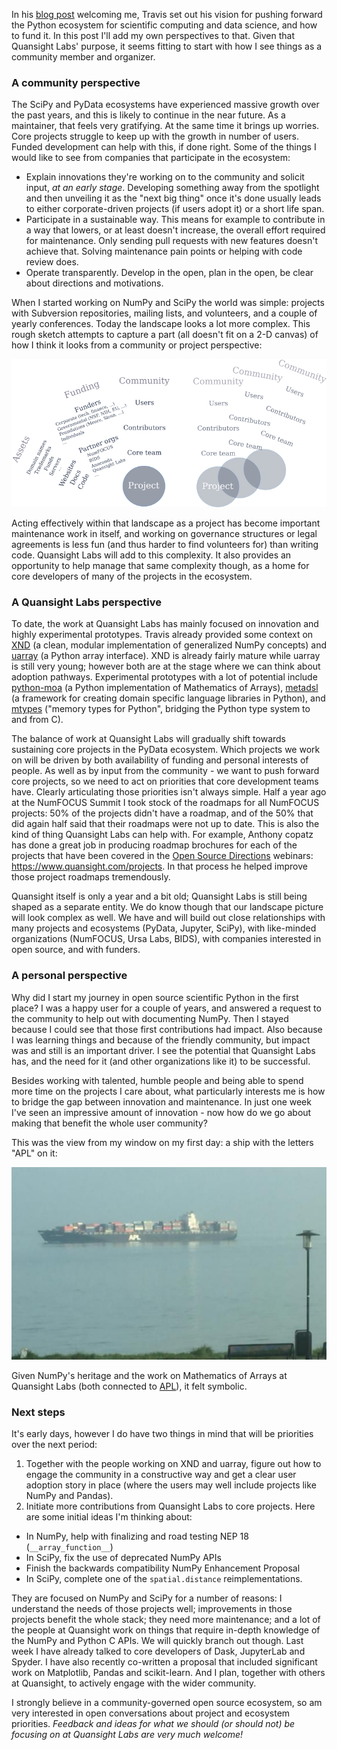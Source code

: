 <!--
.. title: Thoughts on joining Quansight Labs
.. slug: joining-labs
.. date: 2019-04-08
.. author: Ralf Gommers
.. tags: community, Labs
.. category: 
.. link: 
.. description: 
.. type: text
-->

In his [blog post](https://www.quansight.com/single-post/2019/04/02/Welcoming-Ralf-Gommers-as-Director-of-Quansight-Labs) welcoming me, Travis set out his vision for pushing forward the Python ecosystem for scientific computing and data science, and how to fund it. In this post I'll add my own perspectives to that. Given that Quansight Labs' purpose, it seems fitting to start with how I see things as a community member and organizer.

### A community perspective

The SciPy and PyData ecosystems have experienced massive growth over the past years, and this is likely to continue in the near future. As a maintainer, that feels very gratifying. At the same time it brings up worries. Core projects struggle to keep up with the growth in number of users. Funded development can help with this, if done right. Some of the things I would like to see from companies that participate in the ecosystem:

- Explain innovations they're working on to the community and solicit input, *at an early stage*. Developing something away from the spotlight and then unveiling it as the "next big thing" once it's done usually leads to either corporate-driven projects (if users adopt it) or a short life span.
- Participate in a sustainable way. This means for example to contribute in a way that lowers, or at least doesn't increase, the overall effort required for maintenance. Only sending pull requests with new features doesn't achieve that. Solving maintenance pain points or helping with code review does.
- Operate transparently. Develop in the open, plan in the open, be clear about directions and motivations.

<!-- TEASER_END -->

When I started working on NumPy and SciPy the world was simple: projects with Subversion repositories, mailing lists, and volunteers, and a couple of yearly conferences. Today the landscape looks a lot more complex. This rough sketch attempts to capture a part (all doesn't fit on a 2-D canvas) of how I think it looks from a community or project perspective:

![Ecosystem landscape from project view](/images/community_landscape.png)

Acting effectively within that landscape as a project has become important maintenance work in itself, and working on governance structures or legal agreements is less fun (and thus harder to find volunteers for) than writing code. Quansight Labs will add to this complexity. It also provides an opportunity to help manage that same complexity though, as a home for core developers of many of the projects in the ecosystem. 

### A Quansight Labs perspective

To date, the work at Quansight Labs has mainly focused on innovation and highly experimental prototypes.
Travis already provided some context on [XND](https://xnd.io/) (a clean, modular implementation of generalized NumPy concepts) and [uarray](https://github.com/Quansight-Labs/uarray) (a Python array interface). XND is already fairly mature while uarray is still very young; however both are at the stage where we can think about adoption pathways. Experimental prototypes with a lot of potential include [python-moa](https://github.com/Quansight-Labs/python-moa) (a Python implementation of Mathematics of Arrays), [metadsl](https://github.com/Quansight-Labs/metadsl) (a framework for creating domain specific language libraries in Python), and [mtypes](https://github.com/Quansight-Labs/mtypes) ("memory types for Python", bridging the Python type system to and from C).

The balance of work at Quansight Labs will gradually shift towards sustaining core projects in the PyData ecosystem.
Which projects we work on will be driven by both availability of funding and personal interests of people. As well as by input from the community - we want to push forward core projects, so we need to act on priorities that core development teams have. Clearly articulating those priorities isn't always simple. Half a year ago at the NumFOCUS Summit I took stock of the roadmaps for all NumFOCUS projects: 50% of the projects didn't have a roadmap, and of the 50% that did again half said that their roadmaps were not up to date. This is also the kind of thing Quansight Labs can help with. For example, Anthony copatz has done a great job in producing roadmap brochures for each of the projects that have been covered in the [Open Source Directions](https://www.quansight.com/open-source-directions) webinars: https://www.quansight.com/projects. In that process he helped improve those project roadmaps tremendously.

Quansight itself is only a year and a bit old; Quansight Labs is still being shaped as a separate entity. We do know though that our landscape picture will look complex as well. We have and will build out close relationships with many projects and ecosystems (PyData, Jupyter, SciPy), with like-minded organizations (NumFOCUS, Ursa Labs, BIDS), with companies interested in open source, and with funders.

### A personal perspective

Why did I start my journey in open source scientific Python in the first place? I was a happy user for a couple of years, and answered a request to the community to help out with documenting NumPy. Then I stayed because I could see that those first contributions had impact. Also because I was learning things and because of the friendly community, but impact was and still is an important driver. I see the potential that Quansight Labs has, and the need for it (and other organizations like it) to be successful.

Besides working with talented, humble people and being able to spend more time on the projects I care about, what particularly interests me is how to bridge the gap between innovation and maintenance. In just one week I've seen an impressive amount of innovation - now how do we go about making that benefit the whole user community?

This was the view from my window on my first day: a ship with the letters "APL" on it:

![Ship with APL logo](/images/out_of_the_window_APL_ship.jpg)

Given NumPy's heritage and the work on Mathematics of Arrays at Quansight Labs (both connected to [APL]), it felt symbolic.

[APL]: https://en.wikipedia.org/wiki/APL_(programming_language)

### Next steps

It's early days, however I do have two things in mind that will be priorities over the next period:

1. Together with the people working on XND and uarray, figure out how to engage the community in a constructive way and get a clear user adoption story in place (where the users may well include projects like NumPy and Pandas).
2. Initiate more contributions from Quansight Labs to core projects. Here are some initial ideas I'm thinking about:

- In NumPy, help with finalizing and road testing NEP 18 (`__array_function__`)
- In SciPy, fix the use of deprecated NumPy APIs
- Finish the backwards compatibility NumPy Enhancement Proposal
- In SciPy, complete one of the `spatial.distance` reimplementations.

They are focused on NumPy and SciPy for a number of reasons: I understand the needs of those projects well; improvements in those projects benefit the whole stack; they need more maintenance; and a lot of the people at Quansight work on things that require in-depth knowledge of the NumPy and Python C APIs. We will quickly branch out though. Last week I have already talked to core developers of Dask, JupyterLab and Spyder. I have also recently co-written a proposal that included significant work on Matplotlib, Pandas and scikit-learn. And I plan, together with others at Quansight, to actively engage with the wider community.


I strongly believe in a community-governed open source ecosystem, so am very interested in open conversations about project and ecosystem priorities.
*Feedback and ideas for what we should (or should not) be focusing on at Quansight Labs are very much welcome!*
